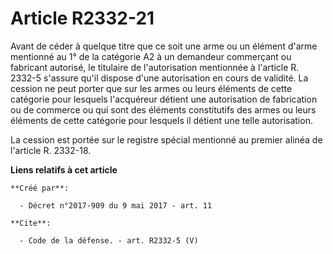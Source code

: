 # Article R2332-21

Avant de céder à quelque titre que ce soit une arme ou un élément d'arme mentionné au 1° de la catégorie A2 à un demandeur
commerçant ou fabricant autorisé, le titulaire de l'autorisation mentionnée à l'article R. 2332-5 s'assure qu'il dispose
d'une autorisation en cours de validité. La cession ne peut porter que sur les armes ou leurs éléments de cette catégorie
pour lesquels l'acquéreur détient une autorisation de fabrication ou de commerce ou qui sont des éléments constitutifs des
armes ou leurs éléments de cette catégorie pour lesquels il détient une telle autorisation. 

La cession est portée sur le registre spécial mentionné au premier alinéa de l'article R. 2332-18.

**Liens relatifs à cet article**

	**Créé par**:

	  - Décret n°2017-909 du 9 mai 2017 - art. 11

	**Cite**:

	  - Code de la défense. - art. R2332-5 (V)
